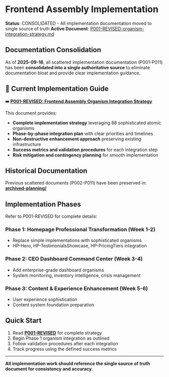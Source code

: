 # Frontend Assembly Implementation

**Status**: CONSOLIDATED - All implementation documentation moved to single source of truth
**Active Document**: [P001-REVISED-organism-integration-strategy.md](../00-planning/P001-REVISED-organism-integration-strategy.md)

## Documentation Consolidation

As of **2025-09-16**, all scattered implementation documentation (P001-P011) has been **consolidated into a single authoritative source** to eliminate documentation bloat and provide clear implementation guidance.

## 📍 Current Implementation Guide

**➡️ [P001-REVISED: Frontend Assembly Organism Integration Strategy](../00-planning/P001-REVISED-organism-integration-strategy.md)**

This document provides:

- **Complete implementation strategy** leveraging 88 sophisticated atomic organisms
- **Phase-by-phase integration plan** with clear priorities and timelines
- **Non-destructive enhancement approach** preserving existing infrastructure
- **Success metrics and validation procedures** for each integration step
- **Risk mitigation and contingency planning** for smooth implementation

## Historical Documentation

Previous scattered documents (P002-P011) have been preserved in:
**[archived-planning/](../archived-planning/)**

## Implementation Phases

Refer to P001-REVISED for complete details:

### Phase 1: Homepage Professional Transformation (Week 1-2)

- Replace simple implementations with sophisticated organisms
- HP-Hero, HP-TestimonialsShowcase, HP-PricingTiers integration

### Phase 2: CEO Dashboard Command Center (Week 3-4)

- Add enterprise-grade dashboard organisms
- System monitoring, inventory intelligence, crisis management

### Phase 3: Content & Experience Enhancement (Week 5-6)

- User experience sophistication
- Content system foundation preparation

## Quick Start

1. Read **[P001-REVISED](../00-planning/P001-REVISED-organism-integration-strategy.md)** for complete strategy
2. Begin Phase 1 organism integration as outlined
3. Follow validation procedures after each integration
4. Track progress using the defined success metrics

---

**All implementation work should reference the single source of truth document for consistency and accuracy.**
